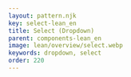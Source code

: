 ```yaml
---
layout: pattern.njk
key: select-lean_en
title: Select (Dropdown)
parent: components-lean_en
image: lean/overview/select.webp
keywords: dropdown, select
order: 220
---
```

